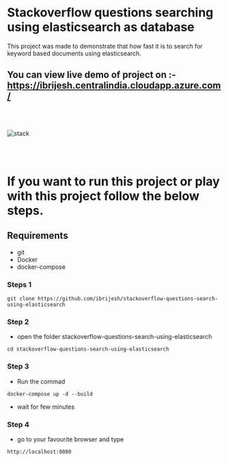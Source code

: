 # Stackoverflow questions searching using elasticsearch as database

This project was made to demonstrate that how fast it is to search for keyword based documents using elasticsearch.

## You can view live demo of project  on :- https://ibrijesh.centralindia.cloudapp.azure.com/

<br>
<br>


![stack](https://user-images.githubusercontent.com/41025295/126439945-7e4a5c3b-776e-4c1b-adec-81237f9b630b.gif)

<br>
<br>


# If you want to run this project or play with this project follow the below steps.

## Requirements

- git
- Docker
- docker-compose

### Steps 1
```
git clone https://github.com/ibrijesh/stackoverflow-questions-search-using-elasticsearch
```

### Step 2
- open the folder stackoverflow-questions-search-using-elasticsearch 
``` 
cd stackoverflow-questions-search-using-elasticsearch
```

### Step 3
- Run the commad
```
docker-compose up -d --build  
```  
- wait for few minutes

### Step 4
- go to your favourite browser and  type
```
http://localhost:8080 
```




